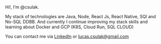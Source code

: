 Hi!, I’m @csulak. 

My stack of technologies are Java, Node, React Js, React Native, SQl and No-SQL DDBB.
And currently I continue improving my stack skills and learning about Docker and GCP (K8S, Cloud Run, SQL CLOUD)

You can contact me via [LinkedIn]( https://www.linkedin.com/in/lucas-csulak ) or lucas.csulak@gmail.com
